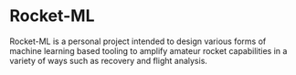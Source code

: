 # Rocket-ML
Rocket-ML is a personal project intended to design various forms of machine learning based tooling to amplify amateur rocket capabilities in a variety of ways such as recovery and flight analysis.
